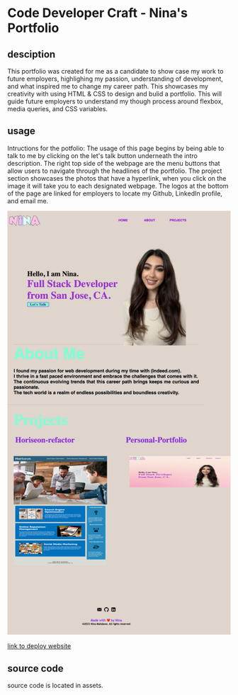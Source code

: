 # Code Developer Craft - Nina's Portfolio

## desciption

This portfolio was created for me as a candidate to show case my work to future employers, highlighing my passion, understanding of development, and what inspired me to change my career path. This showcases my creativity with using HTML & CSS to design and bulid a portfolio. This will guide future employers to understand my though process around flexbox, media queries, and CSS variables.

## usage

Intructions for the potfolio:
The usage of this page begins by being able to talk to me by clicking on the let's talk button underneath the intro description. The right top side of the webpage are the menu buttons that allow users to navigate through the headlines of the portfolio. The project section showcases the photos that have a hyperlink, when you click on the image it will take you to each designated webpage. The logos at the bottom of the page are linked for employers to locate my Github, LinkedIn profile, and email me.

![Website screenshot](/images/ninamahdwe.png)

[link to deploy website](https://ninamahdawe.github.io/Code-developer-craft/)

## source code

source code is located in assets.
